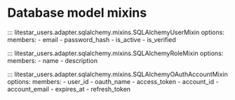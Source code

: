 # Database model mixins

::: litestar_users.adapter.sqlalchemy.mixins.SQLAlchemyUserMixin
    options:
        members:
            - email
            - password_hash
            - is_active
            - is_verified

::: litestar_users.adapter.sqlalchemy.mixins.SQLAlchemyRoleMixin
    options:
        members:
            - name
            - description

::: litestar_users.adapter.sqlalchemy.mixins.SQLAlchemyOAuthAccountMixin
    options:
        members:
            - user_id
            - oauth_name
            - access_token
            - account_id
            - account_email
            - expires_at
            - refresh_token
